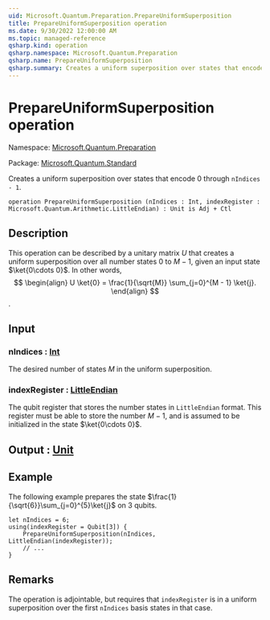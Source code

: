 ```yaml
---
uid: Microsoft.Quantum.Preparation.PrepareUniformSuperposition
title: PrepareUniformSuperposition operation
ms.date: 9/30/2022 12:00:00 AM
ms.topic: managed-reference
qsharp.kind: operation
qsharp.namespace: Microsoft.Quantum.Preparation
qsharp.name: PrepareUniformSuperposition
qsharp.summary: Creates a uniform superposition over states that encode 0 through `nIndices - 1`.
---
```


# PrepareUniformSuperposition operation

Namespace: [Microsoft.Quantum.Preparation](xref:Microsoft.Quantum.Preparation)

Package: [Microsoft.Quantum.Standard](https://nuget.org/packages/Microsoft.Quantum.Standard)


Creates a uniform superposition over states that encode 0 through `nIndices - 1`.

```qsharp
operation PrepareUniformSuperposition (nIndices : Int, indexRegister : Microsoft.Quantum.Arithmetic.LittleEndian) : Unit is Adj + Ctl
```


## Description

This operation can be described by a unitary matrix $U$ that createsa uniform superposition over all number states$0$ to $M-1$, given an input state $\ket{0\cdots 0}$. In other words,$$\begin{align}U \ket{0} = \frac{1}{\sqrt{M}} \sum_{j=0}^{M - 1} \ket{j}.\end{align}$$.

## Input

### nIndices : [Int](xref:microsoft.quantum.qsharp.valueliterals#int-literals)

The desired number of states $M$ in the uniform superposition.


### indexRegister : [LittleEndian](xref:Microsoft.Quantum.Arithmetic.LittleEndian)

The qubit register that stores the number states in `LittleEndian` format.This register must be able to store the number $M-1$, and is assumed to beinitialized in the state $\ket{0\cdots 0}$.



## Output : [Unit](xref:microsoft.quantum.qsharp.valueliterals#unit-literal)



## Example

The following example prepares the state $\frac{1}{\sqrt{6}}\sum_{j=0}^{5}\ket{j}$on $3$ qubits.```Q#let nIndices = 6;using(indexRegister = Qubit[3]) {    PrepareUniformSuperposition(nIndices, LittleEndian(indexRegister));    // ...}```

## Remarks

The operation is adjointable, but requires that `indexRegister` is in a uniformsuperposition over the first `nIndices` basis states in that case.